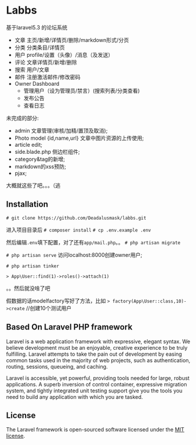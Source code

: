 # Labbs

基于laravel5.3 的论坛系统
+ 文章 主页/新增/详情页/删除/markdown形式/分页
+ 分类 分类条目/详情页
+ 用户 profile/设置（头像）/消息（及发送）
+ 评论 文章详情页/新增/删除
+ 搜索 用户/文章
+ 邮件 注册激活邮件/修改密码
+ Owner Dashboard
   - 管理用户（设为管理员/禁言）(搜索列表/分类查看)
   - 发布公告
   - 查看日志

未完成的部分:

- admin  文章管理(审核/加精/置顶及取消);
- Photo model {id,name,url} 文章中图片资源的上传使用;
- article  edit;
- side.blade.php 侧边栏组件;
- category&tag的新增;
- markdown的xss预防;
- pjax;

大概就这些了吧。。。（逃

## Installation

`# git clone https://github.com/Deadalusmask/labbs.git`

进入项目目录后 `# composer install`
`# cp .env.example .env` 

然后编辑`.env`填下配置，对了还有`app/mail.php`。。
`# php artisan migrate`

`# php artisan serve` 访问localhost:8000创建owner用户;

`# php artisan tinker`

`> App\User::find(1)->roles()->attach(1)`

。。然后就没啥了吧

假数据的话modelfactory写好了方法，比如
`> factory(App\User::class,10)->create` //创建10个测试用户


## Based On Laravel PHP framework

Laravel is a web application framework with expressive, elegant syntax. We believe development must be an enjoyable, creative experience to be truly fulfilling. Laravel attempts to take the pain out of development by easing common tasks used in the majority of web projects, such as authentication, routing, sessions, queueing, and caching.

Laravel is accessible, yet powerful, providing tools needed for large, robust applications. A superb inversion of control container, expressive migration system, and tightly integrated unit testing support give you the tools you need to build any application with which you are tasked.

## License

The Laravel framework is open-sourced software licensed under the [MIT license](http://opensource.org/licenses/MIT).

